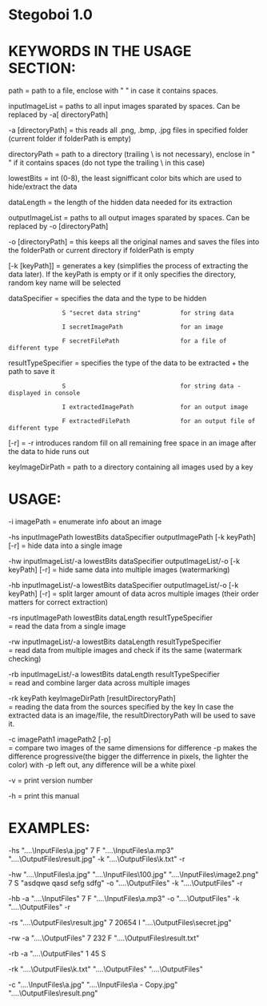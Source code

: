 # Stegoboi 1.0


# KEYWORDS IN THE USAGE SECTION:

path           = path to a file, enclose with " " in case it contains spaces.

inputImageList = paths to all input images sparated by spaces. 
                 Can be replaced by -a[ directoryPath]

-a [directoryPath] = this reads all .png, .bmp, .jpg files in specified folder
                     (current folder if folderPath is empty)
                     
directoryPath    = path to a directory (trailing \\ is not necessary), enclose in " " if it 
                   contains spaces (do not type the trailing \\ in this case)
                   
lowestBits       = int (0-8), the least signifficant color bits which are used to hide/extract the data

dataLength       = the length of the hidden data needed for its extraction

outputImageList  = paths to all output images sparated by spaces. 
                   Can be replaced by -o [directoryPath]
                   
-o [directoryPath] = this keeps all the original names and saves the files into the folderPath
                     or current directory if folderPath is empty
                     
[-k [keyPath]]   = generates a key (simplifies the process of extracting the data later).
                   If the keyPath is empty or if it only specifies the directory, random 
                   key name will be selected
                   
dataSpecifier    = specifies the data and the type to be hidden

                   S "secret data string"           for string data
                   
                   I secretImagePath                for an image 
                   
                   F secretFilePath                 for a file of different type
                   
resultTypeSpecifier = specifies the type of the data to be extracted + the path to save it

                   S                                for string data - displayed in console
                   
                   I extractedImagePath             for an output image 
                   
                   F extractedFilePath              for an output file of different type
                   
[-r]                = -r introduces random fill on all remaining free space in an image 
                      after the data to hide runs out
                      
keyImageDirPath = path to a directory containing all images used by a key
                  
                  
# USAGE:

-i  imagePath  = enumerate info about an image

-hs inputImagePath lowestBits dataSpecifier outputImagePath [-k keyPath] [-r] 
       = hide data into a single image
       
-hw inputImageList/-a lowestBits dataSpecifier outputImageList/-o [-k keyPath] [-r] 
       = hide same data into multiple images (watermarking)
       
-hb inputImageList/-a lowestBits dataSpecifier outputImageList/-o [-k keyPath] [-r] 
       = split larger amount of data acros multiple images (their order matters for correct extraction)
       
-rs inputImagePath lowestBits dataLength resultTypeSpecifier      
       = read the data from a single image
       
-rw inputImageList/-a lowestBits dataLength resultTypeSpecifier        
       = read data from multiple images and check if its the same (watermark checking)
       
-rb inputImageList/-a lowestBits dataLength resultTypeSpecifier        
       = read and combine larger data across multiple images
       
-rk keyPath keyImageDirPath [resultDirectoryPath]       
       = reading the data from the sources specified by the key 
         In case the extracted data is an image/file, the resultDirectoryPath will be used to save it.
         
-c imagePath1 imagePath2 [-p]   
       = compare two images of the same dimensions for difference
         -p makes the difference progressive(the bigger the differrence in pixels, the lighter the color)
         with -p left out, any difference will be a white pixel
         
-v     = print version number

-h     = print this manual


# EXAMPLES:
 
 -hs "..\..\InputFiles\a.jpg" 7 F  "..\..\InputFiles\a.mp3" "..\..\OutputFiles\result.jpg" -k "..\..\OutputFiles\k.txt" -r
 
 -hw "..\..\InputFiles\a.jpg" "..\..\InputFiles\100.jpg" "..\..\InputFiles\image2.png" 7 S  "asdqwe qasd sefg sdfg" -o "..\..\OutputFiles" -k "..\..\OutputFiles" -r
 
 -hb -a "..\..\InputFiles" 7 F  "..\..\InputFiles\a.mp3" -o "..\..\OutputFiles" -k "..\..\OutputFiles" -r
 
 -rs "..\..\OutputFiles\result.jpg" 7 20654 I "..\..\OutputFiles\secret.jpg"
 
 -rw -a "..\..\OutputFiles" 7 232 F "..\..\OutputFiles\result.txt"
 
 -rb -a "..\..\OutputFiles" 1 45 S
 
 -rk "..\..\OutputFiles\k.txt" "..\..\OutputFiles" "..\..\OutputFiles"

 -c "..\..\InputFiles\a.jpg" "..\..\InputFiles\a - Copy.jpg" "..\..\OutputFiles\result.png"
